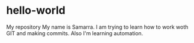 # hello-world
My repository
My name is Samarra. I am trying to learn how to work woth GIT and making commits. Also I'm learning automation. 
